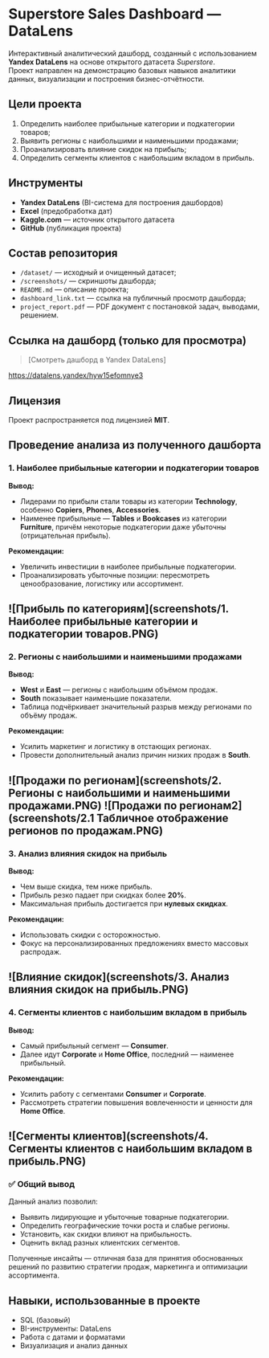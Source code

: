 # Superstore Sales Dashboard — DataLens

Интерактивный аналитический дашборд, созданный с использованием **Yandex DataLens** на основе открытого датасета *Superstore*.  
Проект направлен на демонстрацию базовых навыков аналитики данных, визуализации и построения бизнес-отчётности.

## Цели проекта

1. Определить наиболее прибыльные категории и подкатегории товаров;
2. Выявить регионы с наибольшими и наименьшими продажами;
3. Проанализировать влияние скидок на прибыль;
4. Определить сегменты клиентов с наибольшим вкладом в прибыль.

## Инструменты
- **Yandex DataLens** (BI-система для построения дашбордов)
- **Excel** (предобработка дат)
- **Kaggle.com** — источник открытого датасета
- **GitHub** (публикация проекта)

## Состав репозитория

- `/dataset/` — исходный и очищенный датасет;
- `/screenshots/` — скриншоты дашборда;
- `README.md` — описание проекта;
- `dashboard_link.txt` — ссылка на публичный просмотр дашборда;
- `project_report.pdf` — PDF документ с постановкой задач, выводами, решением.

## Ссылка на дашборд (только для просмотра)

> [Смотреть дашборд в Yandex DataLens]

https://datalens.yandex/hyw15efomnye3

## Лицензия

Проект распространяется под лицензией **MIT**.

## Проведение анализа из полученного дашборта 
### 1. Наиболее прибыльные категории и подкатегории товаров

**Вывод:**
- Лидерами по прибыли стали товары из категории **Technology**, особенно **Copiers**, **Phones**, **Accessories**.
- Наименее прибыльные — **Tables** и **Bookcases** из категории **Furniture**, причём некоторые подкатегории даже убыточны (отрицательная прибыль).
  
**Рекомендации:**
- Увеличить инвестиции в наиболее прибыльные подкатегории.
- Проанализировать убыточные позиции: пересмотреть ценообразование, логистику или ассортимент.

![Прибыль по категориям](screenshots/1. Наиболее прибыльные категории и подкатегории товаров.PNG)
---

### 2. Регионы с наибольшими и наименьшими продажами

**Вывод:**
- **West** и **East** — регионы с наибольшим объёмом продаж.
- **South** показывает наименьшие показатели.
- Таблица подчёркивает значительный разрыв между регионами по объёму продаж.

**Рекомендации:**
- Усилить маркетинг и логистику в отстающих регионах.
- Провести дополнительный анализ причин низких продаж в **South**.

![Продажи по регионам](screenshots/2. Регионы с наибольшими и наименьшими продажами.PNG)
![Продажи по регионам2](screenshots/2.1 Табличное отображение регионов по продажам.PNG)
---

### 3. Анализ влияния скидок на прибыль

**Вывод:**
- Чем выше скидка, тем ниже прибыль.
- Прибыль резко падает при скидках более **20%**.
- Максимальная прибыль достигается при **нулевых скидках**.

**Рекомендации:**
- Использовать скидки с осторожностью.
- Фокус на персонализированных предложениях вместо массовых распродаж.

![Влияние скидок](screenshots/3. Анализ влияния скидок на прибыль.PNG)
---

### 4. Сегменты клиентов с наибольшим вкладом в прибыль

**Вывод:**
- Самый прибыльный сегмент — **Consumer**.
- Далее идут **Corporate** и **Home Office**, последний — наименее прибыльный.

**Рекомендации:**
- Усилить работу с сегментами **Consumer** и **Corporate**.
- Рассмотреть стратегии повышения вовлеченности и ценности для **Home Office**.

![Сегменты клиентов](screenshots/4. Сегменты клиентов с наибольшим вкладом в прибыль.PNG)
---

### ✅ Общий вывод

Данный анализ позволил:
- Выявить лидирующие и убыточные товарные подкатегории.
- Определить географические точки роста и слабые регионы.
- Установить, как скидки влияют на прибыльность.
- Оценить вклад разных клиентских сегментов.

Полученные инсайты — отличная база для принятия обоснованных решений по развитию стратегии продаж, маркетинга и оптимизации ассортимента.

## Навыки, использованные в проекте
- SQL (базовый)
- BI-инструменты: DataLens
- Работа с датами и форматами
- Визуализация и анализ данных
